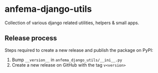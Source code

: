 # anfema-django-utils

Collection of various django related utilities, helpers & small apps.

## Release process

Steps required to create a new release and publish the package on PyPI: 

1. Bump `__version__` in `anfema_django_utils/__ini__.py`
2. Create a new release on GitHub with the tag `v<version>`
